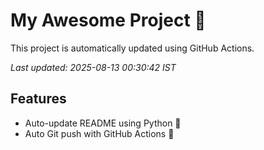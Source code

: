 # My Awesome Project 🚀

This project is automatically updated using GitHub Actions.

_Last updated: 2025-08-13 00:30:42 IST_

## Features
- Auto-update README using Python 🐍
- Auto Git push with GitHub Actions 🤖
